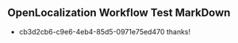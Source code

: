 ## OpenLocalization Workflow Test MarkDown
* cb3d2cb6-c9e6-4eb4-85d5-0971e75ed470 
thanks!<!--HONumber=Mar16_HO4-->
